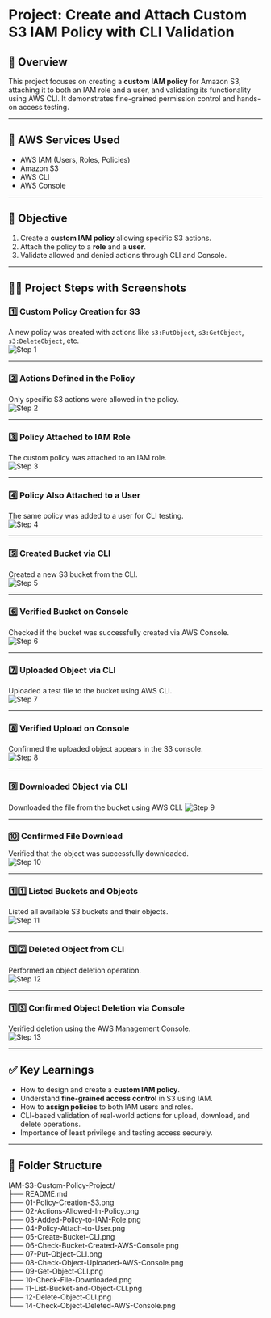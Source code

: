 # Project: Create and Attach Custom S3 IAM Policy with CLI Validation

## 📘 Overview

This project focuses on creating a **custom IAM policy** for Amazon S3, attaching it to both an IAM role and a user, and validating its functionality using AWS CLI. It demonstrates fine-grained permission control and hands-on access testing.

---

## 🧰 AWS Services Used

- AWS IAM (Users, Roles, Policies)
- Amazon S3
- AWS CLI
- AWS Console

---

## 🎯 Objective

1. Create a **custom IAM policy** allowing specific S3 actions.
2. Attach the policy to a **role** and a **user**.
3. Validate allowed and denied actions through CLI and Console.

---

## 🧑‍💻 Project Steps with Screenshots

### 1️⃣ Custom Policy Creation for S3  
A new policy was created with actions like `s3:PutObject`, `s3:GetObject`, `s3:DeleteObject`, etc.  
![Step 1](01-Policy-Creation-S3.png)

---

### 2️⃣ Actions Defined in the Policy  
Only specific S3 actions were allowed in the policy.  
![Step 2](02-Actions-Allowed-In-Policy.png)

---

### 3️⃣ Policy Attached to IAM Role  
The custom policy was attached to an IAM role.  
![Step 3](03-Added-Policy-to-IAM-Role.png)

---

### 4️⃣ Policy Also Attached to a User  
The same policy was added to a user for CLI testing.  
![Step 4](04-Policy-Attach-to-User.png)

---

### 5️⃣ Created Bucket via CLI  
Created a new S3 bucket from the CLI.  
![Step 5](05-Create-Bucket-CLI.png)

---

### 6️⃣ Verified Bucket on Console  
Checked if the bucket was successfully created via AWS Console.  
![Step 6](06-Check-Bucket-Created-AWS-Console.png)

---

### 7️⃣ Uploaded Object via CLI  
Uploaded a test file to the bucket using AWS CLI.  
![Step 7](07-Put-Object-CLI.png)

---

### 8️⃣ Verified Upload on Console  
Confirmed the uploaded object appears in the S3 console.  
![Step 8](08-Check-Object-Uploaded-AWS-Console.png)

---

### 9️⃣ Downloaded Object via CLI  
Downloaded the file from the bucket using AWS CLI. 
![Step 9](09-Get-Object-CLI.png)

---

### 🔟 Confirmed File Download  
Verified that the object was successfully downloaded.  
![Step 10](10-Check-File-Downloaded.png)

---

### 1️⃣1️⃣ Listed Buckets and Objects  
Listed all available S3 buckets and their objects.  
![Step 11](11-List-Bucket-and-Object-CLI.png)

---

### 1️⃣2️⃣ Deleted Object from CLI  
Performed an object deletion operation.  
![Step 12](12-Delete-Object-CLI.png)

---

### 1️⃣3️⃣ Confirmed Object Deletion via Console  
Verified deletion using the AWS Management Console.  
![Step 13](14-Check-Object-Deleted-AWS-Console.png)

---

## ✅ Key Learnings

- How to design and create a **custom IAM policy**.
- Understand **fine-grained access control** in S3 using IAM.
- How to **assign policies** to both IAM users and roles.
- CLI-based validation of real-world actions for upload, download, and delete operations.
- Importance of least privilege and testing access securely.

---

## 📁 Folder Structure

IAM-S3-Custom-Policy-Project/  
├── README.md  
├── 01-Policy-Creation-S3.png  
├── 02-Actions-Allowed-In-Policy.png  
├── 03-Added-Policy-to-IAM-Role.png  
├── 04-Policy-Attach-to-User.png  
├── 05-Create-Bucket-CLI.png  
├── 06-Check-Bucket-Created-AWS-Console.png  
├── 07-Put-Object-CLI.png  
├── 08-Check-Object-Uploaded-AWS-Console.png  
├── 09-Get-Object-CLI.png  
├── 10-Check-File-Downloaded.png  
├── 11-List-Bucket-and-Object-CLI.png  
├── 12-Delete-Object-CLI.png  
└── 14-Check-Object-Deleted-AWS-Console.png
